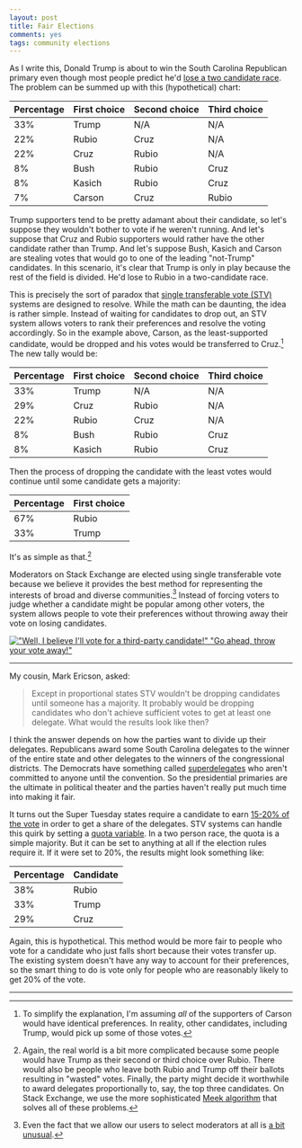 ```yaml
---
layout: post
title: Fair Elections
comments: yes
tags: community elections
---
```


As I write this, Donald Trump is about to win the South Carolina
Republican primary even though most people predict he'd
[lose a two candidate race](http://fivethirtyeight.com/features/does-donald-trump-have-a-ceiling/). The
problem can be summed up with this (hypothetical) chart:

Percentage | First choice | Second choice | Third choice
---------- | ------------ | ------------- | ------------
33%        | Trump        | N/A           | N/A
22%        | Rubio        | Cruz          | N/A
22%        | Cruz         | Rubio         | N/A
8%         | Bush         | Rubio         | Cruz
8%         | Kasich       | Rubio         | Cruz
7%         | Carson       | Cruz          | Rubio

Trump supporters tend to be pretty adamant about their candidate, so
let's suppose they wouldn't bother to vote if he weren't running. And
let's suppose that Cruz and Rubio supporters would rather have the
other candidate rather than Trump. And let's suppose Bush, Kasich and
Carson are stealing votes that would go to one of the leading
"not-Trump" candidates. In this scenario, it's clear that Trump is
only in play because the rest of the field is divided. He'd lose to
Rubio in a two-candidate race.

This is precisely the sort of paradox that
[single transferable vote (STV)](https://en.wikipedia.org/wiki/Single_transferable_vote)
systems are designed to resolve. While the math can be daunting, the
idea is rather simple. Instead of waiting for candidates to drop out,
an STV system allows voters to rank their preferences and resolve the
voting accordingly. So in the example above, Carson, as the
least-supported candidate, would be dropped and his votes would be
transferred to Cruz.[^1] The new tally would be:

Percentage | First choice | Second choice | Third choice
---------- | ------------ | ------------- | ------------
33%        | Trump        | N/A           | N/A
29%        | Cruz         | Rubio         | N/A
22%        | Rubio        | Cruz          | N/A
8%         | Bush         | Rubio         | Cruz
8%         | Kasich       | Rubio         | Cruz

Then the process of dropping the candidate with the least votes would
continue until some candidate gets a majority:

Percentage | First choice 
---------- | ------------ 
67%        | Rubio
33%        | Trump

It's as simple as that.[^2]

Moderators on Stack Exchange are elected using single transferable
vote because we believe it provides the best method for representing
the interests of broad and diverse communities.[^3] Instead of forcing
voters to judge whether a candidate might be popular among other
voters, the system allows people to vote their preferences without
throwing away their vote on losing candidates.

[!["Well, I believe I'll vote for a third-party candidate!" "Go ahead, throw your vote away!"](https://images.washingtonpost.com/?url=https://img.washingtonpost.com/blogs/the-fix/files/2015/03/giphy.gif&op=noop)](https://www.washingtonpost.com/news/the-fix/wp/2015/03/09/the-co-creator-of-the-simpsons-died-today-here-are-11-of-our-favorite-political-moments-from-the-show/)

---

My cousin, Mark Ericson, asked:

> Except in proportional states STV wouldn't be dropping candidates
until someone has a majority.  It probably would be dropping
candidates who don't achieve sufficient votes to get at least one
delegate.  What would the results look like then?

I think the answer depends on how the parties want to divide up their
delegates. Republicans award some South Carolina delegates to the
winner of the entire state and other delegates to the winners of the
congressional districts. The Democrats have something called
[superdelegates](http://fivethirtyeight.com/features/superdelegates-might-not-save-hillary-clinton/)
who aren't committed to anyone until the convention. So the
presidential primaries are the ultimate in political theater and the
parties haven't really put much time into making it fair.

It turns out the Super Tuesday states require a candidate to earn
[15-20% of the vote](http://www.nytimes.com/2016/02/18/upshot/mainstream-gop-field-of-three-faces-brutal-delegate-math.html)
in order to get a share of the delegates. STV systems can handle this
quirk by setting a
[quota variable](https://en.wikipedia.org/wiki/Droop_quota). In a two
person race, the quota is a simple majority. But it can be set to
anything at all if the election rules require it. If it were set to
20%, the results might look something like:

Percentage | Candidate
---------- | ---------
38%        | Rubio
33%        | Trump
29%        | Cruz

Again, this is hypothetical. This method would be more fair to people
who vote for a candidate who just falls short because their votes
transfer up. The existing system doesn't have any way to account for
their preferences, so the smart thing to do is vote only for people
who are reasonably likely to get 20% of the vote.

---

[^1]: To simplify the explanation, I'm assuming _all_ of the
    supporters of Carson would have identical preferences. In reality,
    other candidates, including Trump, would pick up some of those
    votes.

[^2]: Again, the real world is a bit more complicated because some
    people would have Trump as their second or third choice over
    Rubio. There would also be people who leave both Rubio and Trump
    off their ballots resulting in "wasted" votes. Finally, the party
    might decide it worthwhile to award delegates proportionally to,
    say, the top three candidates. On Stack Exchange, we use the more
    sophisticated
    [Meek algorithm](https://en.wikipedia.org/wiki/Counting_single_transferable_votes#Meek)
    that solves all of these problems.

[^3]: Even the fact that we allow our users to select moderators at
    all is
    [a bit unusual](http://skeptics.stackexchange.com/q/31376/3252).

<!--  LocalWords:  Rubio LocalWords Kasich STV png clinton html
 -->
<!--  LocalWords:  superdelegates
 -->
